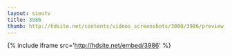 ```yaml
---
layout: sieutv
title: 3986
thumb: http://hdsite.net/contents/videos_screenshots/3000/3986/preview_360p.mp4.jpg
---
```

{% include iframe src='http://hdsite.net/embed/3986' %}
 
